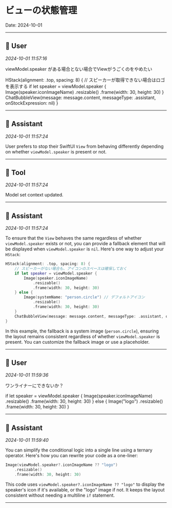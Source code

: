 # ビューの状態管理

Date: 2024-10-01

---

## 👤 User
*2024-10-01 11:57:16*

viewModel.speaker がある場合とない場合でViewがうごくのをやめたい

HStack(alignment: .top, spacing: 8) {
                                            // スピーカーが取得できない場合はロゴを表示する
                                            if let speaker = viewModel.speaker {
                                                Image(speaker.iconImageName)
                                                    .resizable()
                                                    .frame(width: 30, height: 30)
                                            }
                                            ChatBubbleView(message: message.content, messageType: .assistant, onStockExpression: nil)
                                        }

---

## 🤖 Assistant
*2024-10-01 11:57:24*

User prefers to stop their SwiftUI `View` from behaving differently depending on whether `viewModel.speaker` is present or not.

---

## 🔧 Tool
*2024-10-01 11:57:24*

Model set context updated.

---

## 🤖 Assistant
*2024-10-01 11:57:24*

To ensure that the `View` behaves the same regardless of whether `viewModel.speaker` exists or not, you can provide a fallback element that will be displayed when `viewModel.speaker` is `nil`. Here's one way to adjust your `HStack`:

```swift
HStack(alignment: .top, spacing: 8) {
    // スピーカーがない場合も、アイコンのスペースは確保しておく
    if let speaker = viewModel.speaker {
        Image(speaker.iconImageName)
            .resizable()
            .frame(width: 30, height: 30)
    } else {
        Image(systemName: "person.circle") // デフォルトアイコン
            .resizable()
            .frame(width: 30, height: 30)
    }
    ChatBubbleView(message: message.content, messageType: .assistant, onStockExpression: nil)
}
```

In this example, the fallback is a system image (`person.circle`), ensuring the layout remains consistent regardless of whether `viewModel.speaker` is present. You can customize the fallback image or use a placeholder.

---

## 👤 User
*2024-10-01 11:59:36*

ワンライナーにできないか？

if let speaker = viewModel.speaker {
                                                Image(speaker.iconImageName)
                                                    .resizable()
                                                    .frame(width: 30, height: 30)
                                            } else {
                                                Image("logo")
                                                    .resizable()
                                                    .frame(width: 30, height: 30)
                                            }

---

## 🤖 Assistant
*2024-10-01 11:59:40*

You can simplify the conditional logic into a single line using a ternary operator. Here's how you can rewrite your code as a one-liner:

```swift
Image(viewModel.speaker?.iconImageName ?? "logo")
    .resizable()
    .frame(width: 30, height: 30)
```

This code uses `viewModel.speaker?.iconImageName ?? "logo"` to display the speaker's icon if it's available, or the "logo" image if not. It keeps the layout consistent without needing a multiline `if` statement.

---
